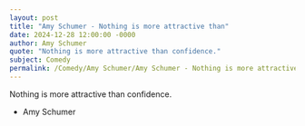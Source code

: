 ```yaml
---
layout: post
title: "Amy Schumer - Nothing is more attractive than"
date: 2024-12-28 12:00:00 -0000
author: Amy Schumer
quote: "Nothing is more attractive than confidence."
subject: Comedy
permalink: /Comedy/Amy Schumer/Amy Schumer - Nothing is more attractive than
---
```


Nothing is more attractive than confidence.

- Amy Schumer
